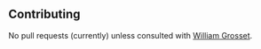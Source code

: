 ## Contributing
No pull requests (currently) unless consulted with [William Grosset](mailto:williamhgrosset@gmail.com).
